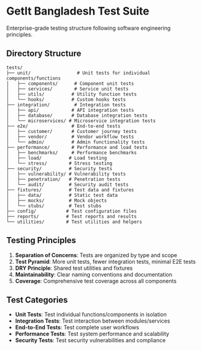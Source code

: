 # GetIt Bangladesh Test Suite

Enterprise-grade testing structure following software engineering principles.

## Directory Structure

```
tests/
├── unit/                 # Unit tests for individual components/functions
│   ├── components/      # Component unit tests
│   ├── services/        # Service unit tests
│   ├── utils/          # Utility function tests
│   └── hooks/          # Custom hooks tests
├── integration/         # Integration tests
│   ├── api/            # API integration tests
│   ├── database/       # Database integration tests
│   └── microservices/ # Microservice integration tests
├── e2e/                # End-to-end tests
│   ├── customer/       # Customer journey tests
│   ├── vendor/         # Vendor workflow tests
│   └── admin/          # Admin functionality tests
├── performance/        # Performance and load tests
│   ├── benchmarks/     # Performance benchmarks
│   ├── load/          # Load testing
│   └── stress/        # Stress testing
├── security/          # Security tests
│   ├── vulnerability/ # Vulnerability tests
│   ├── penetration/   # Penetration tests
│   └── audit/         # Security audit tests
├── fixtures/          # Test data and fixtures
│   ├── data/          # Static test data
│   ├── mocks/         # Mock objects
│   └── stubs/         # Test stubs
├── config/           # Test configuration files
├── reports/          # Test reports and results
└── utilities/        # Test utilities and helpers
```

## Testing Principles

1. **Separation of Concerns**: Tests are organized by type and scope
2. **Test Pyramid**: More unit tests, fewer integration tests, minimal E2E tests
3. **DRY Principle**: Shared test utilities and fixtures
4. **Maintainability**: Clear naming conventions and documentation
5. **Coverage**: Comprehensive test coverage across all components

## Test Categories

- **Unit Tests**: Test individual functions/components in isolation
- **Integration Tests**: Test interaction between modules/services
- **End-to-End Tests**: Test complete user workflows
- **Performance Tests**: Test system performance and scalability
- **Security Tests**: Test security vulnerabilities and compliance